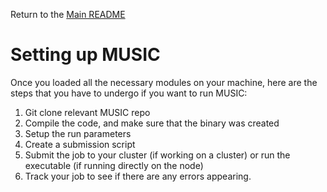 Return to the [Main README](../README.md)

# Setting up MUSIC

Once you loaded all the necessary modules on your machine, here are the 
steps that you have to undergo if you want to run MUSIC:
1. Git clone relevant MUSIC repo
2. Compile the code, and make sure that the binary was created
3. Setup the run parameters
4. Create a submission script
5. Submit the job to your cluster (if working on a cluster) or run the executable (if running directly on the node)
6. Track your job to see if there are any errors appearing.
